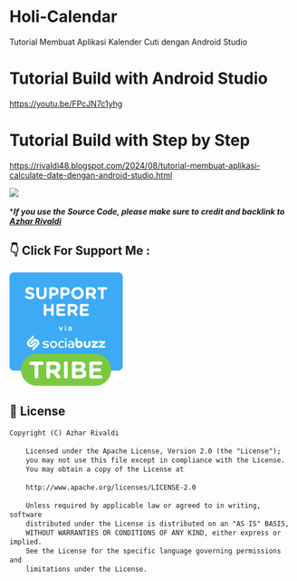# Holi-Calendar
Tutorial Membuat Aplikasi Kalender Cuti dengan Android Studio

# Tutorial Build with Android Studio
https://youtu.be/FPcJN7c1yhg

# Tutorial Build with Step by Step
https://rivaldi48.blogspot.com/2024/08/tutorial-membuat-aplikasi-calculate-date-dengan-android-studio.html

<img src="https://blogger.googleusercontent.com/img/b/R29vZ2xl/AVvXsEhg4jxeEJQQObBOWn2wU-04YWaL0wYRqpCLW3yPLO7SWtILR2V3osc1B3SWazD7XJgIPBStWPzid-VNvaQZHYZHcoZAWR9223w1CawzU5dXxF7kpaaLeDKVw8GrFrRNPcbpPN3nxfNzuZWMsREWZzNPFhDDRHWta6fW9hzluYZ2NySPYHoCWCx980Ho0Blr/s1280/Tutorial%20Membuat%20Aplikasi%20Calculate%20Date%20dengan%20Android%20Studio.png" data-canonical-src="https://rivaldi48.blogspot.com/2024/08/tutorial-membuat-aplikasi-calculate-date-dengan-android-studio.html" style="max-width:100%;">

****If you use the Source Code, please make sure to credit and backlink to [Azhar Rivaldi](https://rivaldi48.blogspot.com/)***

## 👇 Click For Support Me :
<a href="https://sociabuzz.com/azharrvldi_/donate"> 
<img src="https://github.com/AzharRivaldi/AzharRivaldi/blob/master/Support%20Here.png" width="200" height="200"></a>

## 📄 License

```
Copyright (C) Azhar Rivaldi

    Licensed under the Apache License, Version 2.0 (the "License");
    you may not use this file except in compliance with the License.
    You may obtain a copy of the License at

    http://www.apache.org/licenses/LICENSE-2.0

    Unless required by applicable law or agreed to in writing, software
    distributed under the License is distributed on an "AS IS" BASIS,
    WITHOUT WARRANTIES OR CONDITIONS OF ANY KIND, either express or implied.
    See the License for the specific language governing permissions and
    limitations under the License.

```
